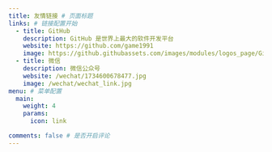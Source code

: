```yaml
---
title: 友情链接 # 页面标题
links: # 链接配置开始
  - title: GitHub
    description: GitHub 是世界上最大的软件开发平台
    website: https://github.com/game1991
    image: https://github.githubassets.com/images/modules/logos_page/GitHub-Mark.png
  - title: 微信
    description: 微信公众号
    website: /wechat/1734600678477.jpg
    image: /wechat/wechat_link.jpg
menu: # 菜单配置
  main:
    weight: 4
    params:
      icon: link

comments: false # 是否开启评论
---
```


<!--
要使用此功能，请在 frontmatter 中添加 `links` 部分。

此页面的 frontmatter 示例：

```yaml
links:
  - title: GitHub
    description: GitHub 是世界上最大的软件开发平台
    website: https://github.com
    image: https://github.githubassets.com/images/modules/logos_page/GitHub-Mark.png
  - title: TypeScript
    description: TypeScript 是 JavaScript 的类型化超集，可以编译为普通的 JavaScript
    website: https://www.typescriptlang.org
    image: ts-logo-128.jpg
```

`image` 字段接受本地和外部图片。
-->

